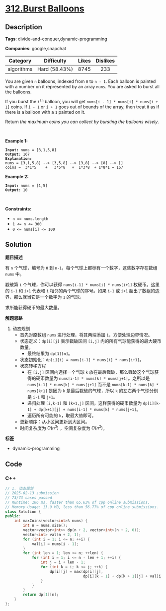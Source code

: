 # [312.Burst Balloons](https://leetcode.com/problems/burst-balloons/description/)

## Description

**Tags**: divide-and-conquer,dynamic-programming

**Companies**: google,snapchat

|  Category  |  Difficulty   | Likes | Dislikes |
| :--------: | :-----------: | :---: | :------: |
| algorithms | Hard (58.43%) | 8745  |   233    |

<p>You are given <code>n</code> balloons, indexed from <code>0</code> to <code>n - 1</code>. Each balloon is painted with a number on it represented by an array <code>nums</code>. You are asked to burst all the balloons.</p>
<p>If you burst the <code>i<sup>th</sup></code> balloon, you will get <code>nums[i - 1] * nums[i] * nums[i + 1]</code> coins. If <code>i - 1</code> or <code>i + 1</code> goes out of bounds of the array, then treat it as if there is a balloon with a <code>1</code> painted on it.</p>
<p>Return <em>the maximum coins you can collect by bursting the balloons wisely</em>.</p>
<p>&nbsp;</p>
<p><strong class="example">Example 1:</strong></p>
<pre><code><strong>Input:</strong> nums = [3,1,5,8]
<strong>Output:</strong> 167
<strong>Explanation:</strong>
nums = [3,1,5,8] --&gt; [3,5,8] --&gt; [3,8] --&gt; [8] --&gt; []
coins =  3*1*5    +   3*5*8   +  1*3*8  + 1*8*1 = 167</code></pre>
<p><strong class="example">Example 2:</strong></p>
<pre><code><strong>Input:</strong> nums = [1,5]
<strong>Output:</strong> 10</code></pre>
<p>&nbsp;</p>
<p><strong>Constraints:</strong></p>
<ul>
  <li><code>n == nums.length</code></li>
  <li><code>1 &lt;= n &lt;= 300</code></li>
  <li><code>0 &lt;= nums[i] &lt;= 100</code></li>
</ul>

## Solution

**题目描述**

有 `n` 个气球，编号为 `0` 到 `n-1`，每个气球上都标有一个数字，这些数字存在数组 `nums` 中。

戳破第 `i` 个气球，你可以获得 `nums[i-1] * nums[i] * nums[i+1]` 枚硬币。这里的 `i-1` 和 `i+1` 代表和 `i` 相邻的两个气球的序号。如果 `i-1` 或 `i+1` 超出了数组的边界，那么就当它是一个数字为 `1` 的气球。

求所能获得硬币的最大数量。

**解题思路**

1. 动态规划
   - 首先对原数组 `nums` 进行处理，将其两端添加 `1`，方便处理边界情况。
   - 状态定义：`dp[i][j]` 表示戳破区间 `[i,j]` 内的所有气球能获得的最大硬币数量。
     - 最终结果为 `dp[1][n]`。
   - 状态初始化：`dp[i][i] = nums[i-1] * nums[i] * nums[i+1]`。
   - 状态转移方程
     - 在 `[i,j]` 区间内选择一个气球 `k` 放在最后戳破，那么戳破这个气球获得的硬币数量为 `nums[i-1] * nums[k] * nums[j+1]`。之所以是 `nums[i-1] * nums[k] * nums[j+1]` 而不是 `nums[k-1] * nums[k] * nums[k+1]` 是因为 `k` 是最后戳破的气球，所以 `k` 的左右两个气球分别是 `i-1` 和 `j+1`。
     - 递归处理 `[i,k-1]` 和 `[k+1,j]` 区间，这样获得的硬币数量为 `dp[i][k-1] + dp[k+1][j] + nums[i-1] * nums[k] * nums[j+1]`。
     - 遍历所有可能的 `k`，取最大值即可。
   - 更新顺序：从小区间更新到大区间。
   - 时间复杂度为 $O(n^3)$ ，空间复杂度为 $O(n^2)$。

**标签**

- dynamic-programming

<!-- code start -->
## Code

### C++

```cpp
// 1. 动态规划
// 2025-02-13 submission
// 73/73 cases passed
// Runtime: 106 ms, faster than 65.63% of cpp online submissions.
// Memory Usage: 13.9 MB, less than 56.77% of cpp online submissions.
class Solution {
public:
    int maxCoins(vector<int>& nums) {
        int n = nums.size();
        vector<vector<int>> dp(n + 2, vector<int>(n + 2, 0));
        vector<int> val(n + 2, 1);
        for (int i = 1; i <= n; ++i) {
            val[i] = nums[i - 1];
        }
        for (int len = 1; len <= n; ++len) {
            for (int i = 1; i <= n - len + 1; ++i) {
                int j = i + len - 1;
                for (int k = i; k <= j; ++k) {
                    dp[i][j] = max(dp[i][j],
                                   dp[i][k - 1] + dp[k + 1][j] + val[i - 1] * val[k] * val[j + 1]);
                }
            }
        }
        return dp[1][n];
    }
};
```

<!-- code end -->

